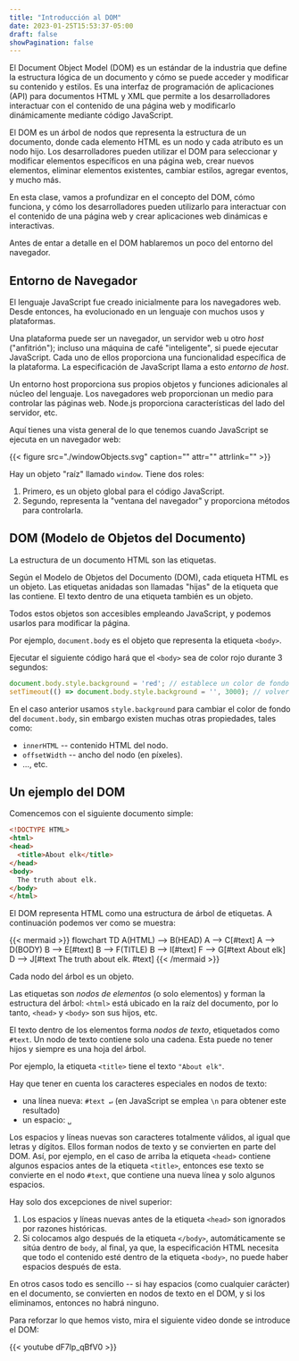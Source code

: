 ```yaml
---
title: "Introducción al DOM"
date: 2023-01-25T15:53:37-05:00
draft: false
showPagination: false
---
```


El Document Object Model (DOM) es un estándar de la industria que define la estructura lógica de un documento y cómo se puede acceder y modificar su contenido y estilos. Es una interfaz de programación de aplicaciones (API) para documentos HTML y XML que permite a los desarrolladores interactuar con el contenido de una página web y modificarlo dinámicamente mediante código JavaScript.

El DOM es un árbol de nodos que representa la estructura de un documento, donde cada elemento HTML es un nodo y cada atributo es un nodo hijo. Los desarrolladores pueden utilizar el DOM para seleccionar y modificar elementos específicos en una página web, crear nuevos elementos, eliminar elementos existentes, cambiar estilos, agregar eventos, y mucho más.

En esta clase, vamos a profundizar en el concepto del DOM, cómo funciona, y cómo los desarrolladores pueden utilizarlo para interactuar con el contenido de una página web y crear aplicaciones web dinámicas e interactivas.

Antes de entar a detalle en el DOM hablaremos un poco del entorno del navegador.

## Entorno de Navegador

El lenguaje JavaScript fue creado inicialmente para los navegadores web. Desde entonces, ha evolucionado en un lenguaje con muchos usos y plataformas.

Una plataforma puede ser un navegador, un servidor web u otro *host* ("anfitrión"); incluso una máquina de café "inteligente", si puede ejecutar JavaScript. Cada uno de ellos proporciona una funcionalidad específica de la plataforma. La especificación de JavaScript llama a esto *entorno de host*.

Un entorno host proporciona sus propios objetos y funciones adicionales al núcleo del lenguaje. Los navegadores web proporcionan un medio para controlar las páginas web. Node.js proporciona características del lado del servidor, etc.

Aquí tienes una vista general de lo que tenemos cuando JavaScript se ejecuta en un navegador web:

{{< figure src="./windowObjects.svg" caption="" attr="" attrlink="" >}}

Hay un objeto "raíz" llamado `window`. Tiene dos roles:

1. Primero, es un objeto global para el código JavaScript.
2. Segundo, representa la "ventana del navegador" y proporciona métodos para controlarla.

## DOM (Modelo de Objetos del Documento)

La estructura de un documento HTML son las etiquetas.

Según el Modelo de Objetos del Documento (DOM), cada etiqueta HTML es un objeto. Las etiquetas anidadas son llamadas "hijas" de la etiqueta que las contiene. El texto dentro de una etiqueta también es un objeto.

Todos estos objetos son accesibles empleando JavaScript, y podemos usarlos para modificar la página.

Por ejemplo, `document.body` es el objeto que representa la etiqueta `<body>`.

Ejecutar el siguiente código hará que el `<body>` sea de color rojo durante 3 segundos:

```js run
document.body.style.background = 'red'; // establece un color de fondo rojo
setTimeout(() => document.body.style.background = '', 3000); // volver atrás
```

En el caso anterior usamos `style.background` para cambiar el color de fondo del `document.body`, sin embargo existen muchas otras propiedades, tales como:

- `innerHTML` -- contenido HTML del nodo.
- `offsetWidth` -- ancho del nodo (en píxeles).
- ..., etc.

## Un ejemplo del DOM

Comencemos con el siguiente documento simple:

```html run no-beautify
<!DOCTYPE HTML>
<html>
<head>
  <title>About elk</title>
</head>
<body>
  The truth about elk.
</body>
</html>
```

El DOM representa HTML como una estructura de árbol de etiquetas. A continuación podemos ver como se muestra:

{{< mermaid >}}
flowchart TD
A(HTML) --> B(HEAD)
A --> C[#text]
A --> D(BODY)
B --> E[#text]
B --> F(TITLE)
B --> I[#text]
F --> G[#text About elk]
D --> J[#text The truth about elk. #text]
{{< /mermaid >}}
 
Cada nodo del árbol es un objeto.

Las etiquetas son *nodos de elementos* (o solo elementos) y forman la estructura del árbol: `<html>` está ubicado en la raíz del documento, por lo tanto, `<head>` y `<body>` son sus hijos, etc.

El texto dentro de los elementos forma *nodos de texto*, etiquetados como `#text`. Un nodo de texto contiene solo una cadena. Esta puede no tener hijos y siempre es una hoja del árbol.

Por ejemplo, la etiqueta `<title>` tiene el texto `"About elk"`.

Hay que tener en cuenta los caracteres especiales en nodos de texto:

- una línea nueva: `#text ↵` (en JavaScript se emplea `\n` para obtener este resultado)
- un espacio: `␣`

Los espacios y líneas nuevas son caracteres totalmente válidos, al igual que letras y dígitos. Ellos forman nodos de texto y se convierten en parte del DOM. Así, por ejemplo, en el caso de arriba la etiqueta `<head>` contiene algunos espacios antes de la etiqueta `<title>`, entonces ese texto se convierte en el nodo `#text`, que contiene una nueva línea y solo algunos espacios.

Hay solo dos excepciones de nivel superior:
1. Los espacios y líneas nuevas antes de la etiqueta `<head>` son ignorados por razones históricas.
2. Si colocamos algo después de la etiqueta `</body>`, automáticamente se sitúa dentro de `body`, al final, ya que, la especificación HTML necesita que todo el contenido esté dentro de la etiqueta `<body>`, no puede haber espacios después de esta.

En otros casos todo es sencillo -- si hay espacios (como cualquier carácter) en el documento, se convierten en nodos de texto en el DOM, y si los eliminamos, entonces no habrá ninguno.

Para reforzar lo que hemos visto, mira el siguiente video donde se introduce el DOM:

{{< youtube dF7lp_qBfV0 >}}
